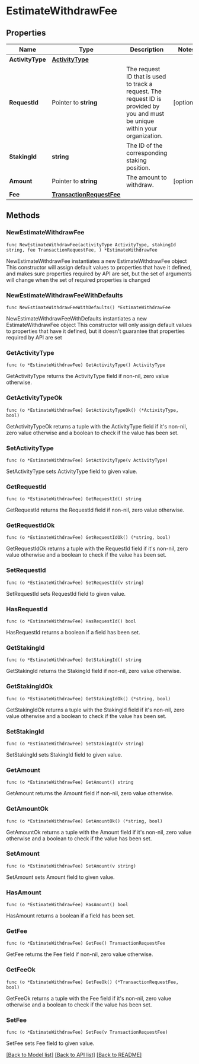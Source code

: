 # EstimateWithdrawFee

## Properties

Name | Type | Description | Notes
------------ | ------------- | ------------- | -------------
**ActivityType** | [**ActivityType**](ActivityType.md) |  | 
**RequestId** | Pointer to **string** | The request ID that is used to track a request. The request ID is provided by you and must be unique within your organization. | [optional] 
**StakingId** | **string** | The ID of the corresponding staking position. | 
**Amount** | Pointer to **string** | The amount to withdraw. | [optional] 
**Fee** | [**TransactionRequestFee**](TransactionRequestFee.md) |  | 

## Methods

### NewEstimateWithdrawFee

`func NewEstimateWithdrawFee(activityType ActivityType, stakingId string, fee TransactionRequestFee, ) *EstimateWithdrawFee`

NewEstimateWithdrawFee instantiates a new EstimateWithdrawFee object
This constructor will assign default values to properties that have it defined,
and makes sure properties required by API are set, but the set of arguments
will change when the set of required properties is changed

### NewEstimateWithdrawFeeWithDefaults

`func NewEstimateWithdrawFeeWithDefaults() *EstimateWithdrawFee`

NewEstimateWithdrawFeeWithDefaults instantiates a new EstimateWithdrawFee object
This constructor will only assign default values to properties that have it defined,
but it doesn't guarantee that properties required by API are set

### GetActivityType

`func (o *EstimateWithdrawFee) GetActivityType() ActivityType`

GetActivityType returns the ActivityType field if non-nil, zero value otherwise.

### GetActivityTypeOk

`func (o *EstimateWithdrawFee) GetActivityTypeOk() (*ActivityType, bool)`

GetActivityTypeOk returns a tuple with the ActivityType field if it's non-nil, zero value otherwise
and a boolean to check if the value has been set.

### SetActivityType

`func (o *EstimateWithdrawFee) SetActivityType(v ActivityType)`

SetActivityType sets ActivityType field to given value.


### GetRequestId

`func (o *EstimateWithdrawFee) GetRequestId() string`

GetRequestId returns the RequestId field if non-nil, zero value otherwise.

### GetRequestIdOk

`func (o *EstimateWithdrawFee) GetRequestIdOk() (*string, bool)`

GetRequestIdOk returns a tuple with the RequestId field if it's non-nil, zero value otherwise
and a boolean to check if the value has been set.

### SetRequestId

`func (o *EstimateWithdrawFee) SetRequestId(v string)`

SetRequestId sets RequestId field to given value.

### HasRequestId

`func (o *EstimateWithdrawFee) HasRequestId() bool`

HasRequestId returns a boolean if a field has been set.

### GetStakingId

`func (o *EstimateWithdrawFee) GetStakingId() string`

GetStakingId returns the StakingId field if non-nil, zero value otherwise.

### GetStakingIdOk

`func (o *EstimateWithdrawFee) GetStakingIdOk() (*string, bool)`

GetStakingIdOk returns a tuple with the StakingId field if it's non-nil, zero value otherwise
and a boolean to check if the value has been set.

### SetStakingId

`func (o *EstimateWithdrawFee) SetStakingId(v string)`

SetStakingId sets StakingId field to given value.


### GetAmount

`func (o *EstimateWithdrawFee) GetAmount() string`

GetAmount returns the Amount field if non-nil, zero value otherwise.

### GetAmountOk

`func (o *EstimateWithdrawFee) GetAmountOk() (*string, bool)`

GetAmountOk returns a tuple with the Amount field if it's non-nil, zero value otherwise
and a boolean to check if the value has been set.

### SetAmount

`func (o *EstimateWithdrawFee) SetAmount(v string)`

SetAmount sets Amount field to given value.

### HasAmount

`func (o *EstimateWithdrawFee) HasAmount() bool`

HasAmount returns a boolean if a field has been set.

### GetFee

`func (o *EstimateWithdrawFee) GetFee() TransactionRequestFee`

GetFee returns the Fee field if non-nil, zero value otherwise.

### GetFeeOk

`func (o *EstimateWithdrawFee) GetFeeOk() (*TransactionRequestFee, bool)`

GetFeeOk returns a tuple with the Fee field if it's non-nil, zero value otherwise
and a boolean to check if the value has been set.

### SetFee

`func (o *EstimateWithdrawFee) SetFee(v TransactionRequestFee)`

SetFee sets Fee field to given value.



[[Back to Model list]](../README.md#documentation-for-models) [[Back to API list]](../README.md#documentation-for-api-endpoints) [[Back to README]](../README.md)


